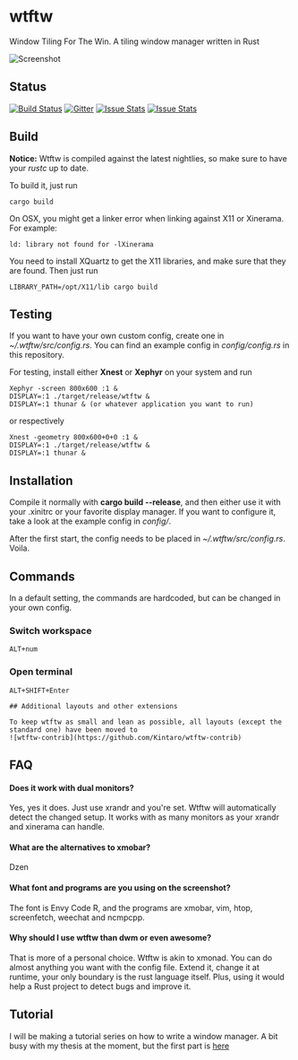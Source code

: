 wtftw
=====


Window Tiling For The Win. A tiling window manager written in Rust

![Screenshot](https://i.imgur.com/8KzbKB9.jpg)

## Status
[![Build Status](https://travis-ci.org/Kintaro/wtftw.svg?branch=master)](https://travis-ci.org/Kintaro/wtftw)
[![Gitter](https://badges.gitter.im/Join%20Chat.svg)](https://gitter.im/Kintaro/wtftw?utm_source=badge&utm_medium=badge&utm_campaign=pr-badge&utm_content=badge)
[![Issue Stats](http://www.issuestats.com/github/Kintaro/wtftw/badge/pr?style=flat)](http://www.issuestats.com/github/Kintaro/wtftw)
[![Issue Stats](http://www.issuestats.com/github/Kintaro/wtftw/badge/issue?style=flat)](http://www.issuestats.com/github/Kintaro/wtftw)

## Build

**Notice:** Wtftw is compiled against the latest nightlies, so make sure to have your *rustc* up to date.

To build it, just run

```
cargo build
```

On OSX, you might get a linker error when linking against X11 or Xinerama. For example:

```
ld: library not found for -lXinerama
```

You need to install XQuartz to get the X11 libraries, and make sure that they are found. Then just run

```
LIBRARY_PATH=/opt/X11/lib cargo build
```

## Testing

If you want to have your own custom config, create one in *~/.wtftw/src/config.rs*.
You can find an example config in *config/config.rs* in this repository.

For testing, install either **Xnest** or **Xephyr** on your system and run

```
Xephyr -screen 800x600 :1 &
DISPLAY=:1 ./target/release/wtftw &
DISPLAY=:1 thunar & (or whatever application you want to run)
```

or respectively

```
Xnest -geometry 800x600+0+0 :1 &
DISPLAY=:1 ./target/release/wtftw &
DISPLAY=:1 thunar &
```

## Installation

Compile it normally with **cargo build --release**, and then either use it with your .xinitrc
or your favorite display manager. If you want to configure it, take a look at the example config in
*config/*.

After the first start, the config needs to be placed in *~/.wtftw/src/config.rs*. Voila.

## Commands

In a default setting, the commands are hardcoded, but can be changed in your own config.

### Switch workspace
```
ALT+num
```

### Open terminal
```
ALT+SHIFT+Enter

## Additional layouts and other extensions

To keep wtftw as small and lean as possible, all layouts (except the standard one) have been moved to 
![wtftw-contrib](https://github.com/Kintaro/wtftw-contrib)
```

## FAQ

#### Does it work with dual monitors?

Yes, yes it does. Just use xrandr and you're set. Wtftw will automatically detect the changed setup. It works with as many monitors as your xrandr and xinerama can handle.

#### What are the alternatives to xmobar?

Dzen

#### What font and programs are you using on the screenshot?

The font is Envy Code R, and the programs are xmobar, vim, htop, screenfetch, weechat and ncmpcpp.

#### Why should I use wtftw than dwm or even awesome?

That is more of a personal choice. Wtftw is akin to xmonad. You can do almost anything you want with the config file. Extend it, change it at runtime, your only boundary is the rust language itself. Plus, using it would help a Rust project to detect bugs and improve it.

## Tutorial

I will be making a tutorial series on how to write a window manager. A bit busy with my thesis
at the moment, but the first part is [here](https://kintaro.github.io/rust/window-manager-in-rust-01/)
